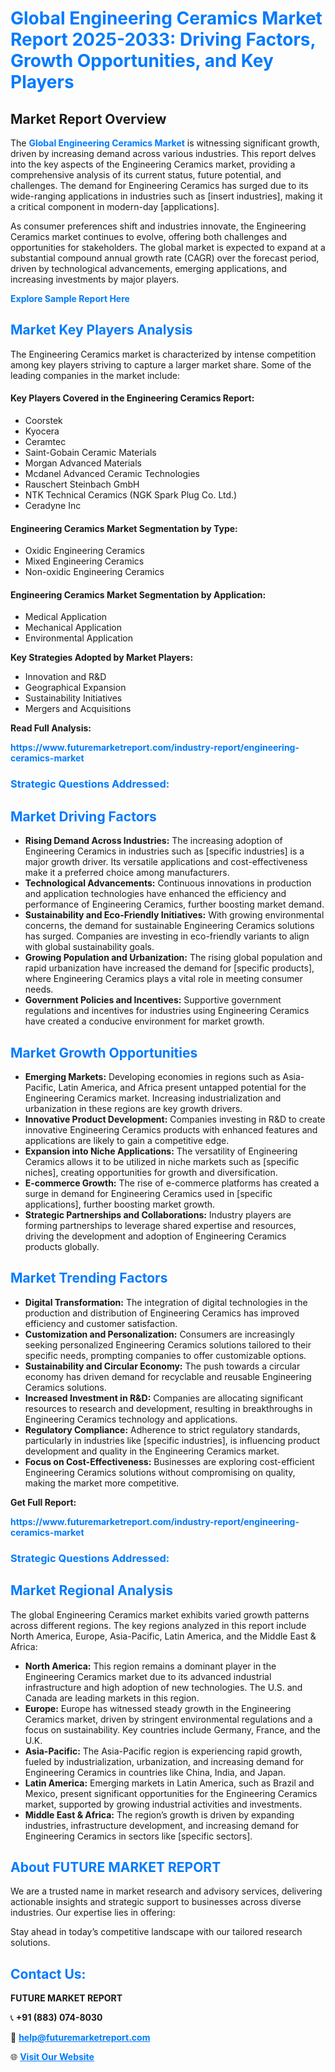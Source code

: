 <h1 style="color: #007BFF;">Global Engineering Ceramics Market Report 2025-2033: Driving Factors, Growth Opportunities, and Key Players</h1>

<section id="overview">
<h2>Market Report Overview</h2>
<p>The <a href="https://www.futuremarketreport.com/industry-report/engineering-ceramics-market" style="color: #007BFF; text-decoration: none;"><strong>Global Engineering Ceramics Market</strong></a> is witnessing significant growth, driven by increasing demand across various industries. This report delves into the key aspects of the Engineering Ceramics market, providing a comprehensive analysis of its current status, future potential, and challenges. The demand for Engineering Ceramics has surged due to its wide-ranging applications in industries such as [insert industries], making it a critical component in modern-day [applications].</p>
<p>As consumer preferences shift and industries innovate, the Engineering Ceramics market continues to evolve, offering both challenges and opportunities for stakeholders. The global market is expected to expand at a substantial compound annual growth rate (CAGR) over the forecast period, driven by technological advancements, emerging applications, and increasing investments by major players.</p>
</section>

<section id="overview">
<p><a href="https://www.futuremarketreport.com/request-sample/reportId=98139" style="color: #007BFF; text-decoration: none;"><strong>Explore Sample Report Here</strong></a></p>
</section>

<section id="key-players">
<h2 style="color: #007BFF;">Market Key Players Analysis</h2>
<p>The Engineering Ceramics market is characterized by intense competition among key players striving to capture a larger market share. Some of the leading companies in the market include:</p>
<h4>Key Players Covered in the Engineering Ceramics Report:</h4>
<ul><li>Coorstek</li><li>Kyocera</li><li>Ceramtec</li><li>Saint-Gobain Ceramic Materials</li><li>Morgan Advanced Materials</li><li>Mcdanel Advanced Ceramic Technologies</li><li>Rauschert Steinbach GmbH</li><li>NTK Technical Ceramics (NGK Spark Plug Co. Ltd.)</li><li>Ceradyne Inc</li></ul>
<h4>Engineering Ceramics Market Segmentation by Type:</h4>
<ul><li>Oxidic Engineering Ceramics</li><li>Mixed Engineering Ceramics</li><li>Non-oxidic Engineering Ceramics</li></ul>

<h4>Engineering Ceramics Market Segmentation by Application:</h4>
<ul><li>Medical Application</li><li>Mechanical Application</li><li>Environmental Application</li></ul>
<p><strong>Key Strategies Adopted by Market Players:</strong></p>
<ul>
<li>Innovation and R&D</li>
<li>Geographical Expansion</li>
<li>Sustainability Initiatives</li>
<li>Mergers and Acquisitions</li>
</ul>
</section>

<section>
<p><strong>Read Full Analysis: </strong></p><a href="https://www.futuremarketreport.com/industry-report/engineering-ceramics-market" style="color: #007BFF; text-decoration: none;"><strong>https://www.futuremarketreport.com/industry-report/engineering-ceramics-market</strong></a>
<h3 style="color: #007BFF;">Strategic Questions Addressed:</h3>
</section>

<section id="driving-factors">
<h2 style="color: #007BFF;">Market Driving Factors</h2>
<ul>
<li><strong>Rising Demand Across Industries:</strong> The increasing adoption of Engineering Ceramics in industries such as [specific industries] is a major growth driver. Its versatile applications and cost-effectiveness make it a preferred choice among manufacturers.</li>
<li><strong>Technological Advancements:</strong> Continuous innovations in production and application technologies have enhanced the efficiency and performance of Engineering Ceramics, further boosting market demand.</li>
<li><strong>Sustainability and Eco-Friendly Initiatives:</strong> With growing environmental concerns, the demand for sustainable Engineering Ceramics solutions has surged. Companies are investing in eco-friendly variants to align with global sustainability goals.</li>
<li><strong>Growing Population and Urbanization:</strong> The rising global population and rapid urbanization have increased the demand for [specific products], where Engineering Ceramics plays a vital role in meeting consumer needs.</li>
<li><strong>Government Policies and Incentives:</strong> Supportive government regulations and incentives for industries using Engineering Ceramics have created a conducive environment for market growth.</li>
</ul>
</section>

<section id="growth-opportunities">
<h2 style="color: #007BFF;">Market Growth Opportunities</h2>
<ul>
<li><strong>Emerging Markets:</strong> Developing economies in regions such as Asia-Pacific, Latin America, and Africa present untapped potential for the Engineering Ceramics market. Increasing industrialization and urbanization in these regions are key growth drivers.</li>
<li><strong>Innovative Product Development:</strong> Companies investing in R&D to create innovative Engineering Ceramics products with enhanced features and applications are likely to gain a competitive edge.</li>
<li><strong>Expansion into Niche Applications:</strong> The versatility of Engineering Ceramics allows it to be utilized in niche markets such as [specific niches], creating opportunities for growth and diversification.</li>
<li><strong>E-commerce Growth:</strong> The rise of e-commerce platforms has created a surge in demand for Engineering Ceramics used in [specific applications], further boosting market growth.</li>
<li><strong>Strategic Partnerships and Collaborations:</strong> Industry players are forming partnerships to leverage shared expertise and resources, driving the development and adoption of Engineering Ceramics products globally.</li>
</ul>
</section>

<section id="trending-factors">
<h2 style="color: #007BFF;">Market Trending Factors</h2>
<ul>
<li><strong>Digital Transformation:</strong> The integration of digital technologies in the production and distribution of Engineering Ceramics has improved efficiency and customer satisfaction.</li>
<li><strong>Customization and Personalization:</strong> Consumers are increasingly seeking personalized Engineering Ceramics solutions tailored to their specific needs, prompting companies to offer customizable options.</li>
<li><strong>Sustainability and Circular Economy:</strong> The push towards a circular economy has driven demand for recyclable and reusable Engineering Ceramics solutions.</li>
<li><strong>Increased Investment in R&D:</strong> Companies are allocating significant resources to research and development, resulting in breakthroughs in Engineering Ceramics technology and applications.</li>
<li><strong>Regulatory Compliance:</strong> Adherence to strict regulatory standards, particularly in industries like [specific industries], is influencing product development and quality in the Engineering Ceramics market.</li>
<li><strong>Focus on Cost-Effectiveness:</strong> Businesses are exploring cost-efficient Engineering Ceramics solutions without compromising on quality, making the market more competitive.</li>
</ul>
</section>

<section>
<p><strong>Get Full Report: </strong></p><a href="https://www.futuremarketreport.com/industry-report/engineering-ceramics-market" style="color: #007BFF; text-decoration: none;"><strong>https://www.futuremarketreport.com/industry-report/engineering-ceramics-market</strong></a>
<h3 style="color: #007BFF;">Strategic Questions Addressed:</h3>
</section>


<section id="regional-analysis">
<h2 style="color: #007BFF;">Market Regional Analysis</h2>
<p>The global Engineering Ceramics market exhibits varied growth patterns across different regions. The key regions analyzed in this report include North America, Europe, Asia-Pacific, Latin America, and the Middle East & Africa:</p>
<ul>
<li><strong>North America:</strong> This region remains a dominant player in the Engineering Ceramics market due to its advanced industrial infrastructure and high adoption of new technologies. The U.S. and Canada are leading markets in this region.</li>
<li><strong>Europe:</strong> Europe has witnessed steady growth in the Engineering Ceramics market, driven by stringent environmental regulations and a focus on sustainability. Key countries include Germany, France, and the U.K.</li>
<li><strong>Asia-Pacific:</strong> The Asia-Pacific region is experiencing rapid growth, fueled by industrialization, urbanization, and increasing demand for Engineering Ceramics in countries like China, India, and Japan.</li>
<li><strong>Latin America:</strong> Emerging markets in Latin America, such as Brazil and Mexico, present significant opportunities for the Engineering Ceramics market, supported by growing industrial activities and investments.</li>
<li><strong>Middle East & Africa:</strong> The region’s growth is driven by expanding industries, infrastructure development, and increasing demand for Engineering Ceramics in sectors like [specific sectors].</li>
</ul>
</section>

<footer>
<h2 style="color: #007BFF;">About FUTURE MARKET REPORT</h2>
<p>We are a trusted name in market research and advisory services, delivering actionable insights and strategic support to businesses across diverse industries. Our expertise lies in offering:</p>

<p>Stay ahead in today’s competitive landscape with our tailored research solutions.</p>

<h2 style="color: #007BFF;">Contact Us:</h2>
<p><strong>FUTURE MARKET REPORT</strong></p>
<p>📞 <strong>+91 (883) 074-8030</strong></p>
<p>📧 <strong><a href="mailto:help@futuremarketreport.com" style="color: #007BFF;">help@futuremarketreport.com</a></strong></p>
<p>🌐 <strong><a href="https://www.futuremarketreport.com/" style="color: #007BFF;">Visit Our Website</a></strong></p>
</footer>